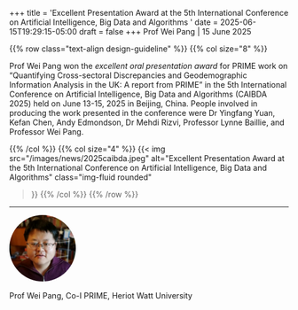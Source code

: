 +++
title = 'Excellent Presentation Award at the 5th International Conference on Artificial Intelligence, Big Data and Algorithms '
date = 2025-06-15T19:29:15-05:00
draft = false
+++
Prof Wei Pang | 15 June 2025

{{% row class="text-align design-guideline" %}}
{{% col size="8" %}}

Prof Wei Pang won the *excellent oral presentation award* for PRIME work on “Quantifying Cross-sectoral Discrepancies and Geodemographic Information Analysis in the UK: A report from PRIME” in the 5th International Conference on Artificial Intelligence, Big Data and Algorithms (CAIBDA 2025) held on June 13-15, 2025 in Beijing, China. People involved in producing the work presented in the conference were Dr Yingfang Yuan, Kefan Chen, Andy Edmondson, Dr Mehdi Rizvi, Professor Lynne Baillie, and Professor Wei Pang. 
 



{{% /col %}}
{{% col size="4" %}}
{{< img
src="/images/news/2025caibda.jpeg"
alt="Excellent Presentation Award at the 5th International Conference on Artificial Intelligence, Big Data and Algorithms"
class="img-fluid rounded"
>}}
{{% /col %}}
{{% /row %}}


---

<div class="row" style="margin-bottom:0.5em;">
  <div class="team-image col-lg-2 d-flex align-items-center justify-content-start">
    <img alt="Photo of Prof Wei Pang" src="/images/team/wei-pang.jpg" style="width:120px;height:120px;object-fit:cover;border-radius:50%;">
  </div>
</div>
<div class="row">
  <div class="team-meta col-lg-2 d-flex align-items-center justify-content-start">
    <p class="team-name mb-0" style="text-align:left;width:100%;">Prof Wei Pang, Co-I PRIME, Heriot Watt University</p>
  </div>
</div>
